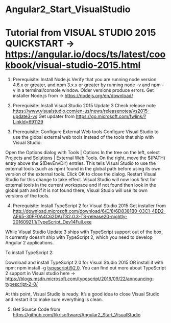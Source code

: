 # Angular2_Start_VisualStudio
# Tutorial from VISUAL STUDIO 2015 QUICKSTART -> https://angular.io/docs/ts/latest/cookbook/visual-studio-2015.html
1. Prerequisite: Install Node.js
Verify that you are running node version 4.6.x or greater, and npm 3.x.x or greater by running node -v and npm -v in a terminal/console window. Older versions produce errors.
Get installer Node.js from -> https://nodejs.org/en/download/

2. Prerequisite: Install Visual Studio 2015 Update 3
Check release note https://www.visualstudio.com/en-us/news/releasenotes/vs2015-update3-vs
Get updater from https://go.microsoft.com/fwlink/?LinkId=691129

3. Prerequisite: Configure External Web tools
Configure Visual Studio to use the global external web tools instead of the tools that ship with Visual Studio:

Open the Options dialog with Tools | Options
In the tree on the left, select Projects and Solutions | External Web Tools.
On the right, move the $(PATH) entry above the $(DevEnvDir) entries. This tells Visual Studio to use the external tools (such as npm) found in the global path before using its own version of the external tools.
Click OK to close the dialog.
Restart Visual Studio for this change to take effect.
Visual Studio will now look first for external tools in the current workspace and if not found then look in the global path and if it is not found there, Visual Studio will use its own versions of the tools.

4. Prerequisite: Install TypeScript 2 for Visual Studio 2015
Get installer from http://download.microsoft.com/download/6/D/8/6D8381B0-03C1-4BD2-AE65-30FF0A4C62DA/TS2.0.3-TS-release20-nightly-20160921.1/TypeScript_Dev14Full.exe

While Visual Studio Update 3 ships with TypeScript support out of the box, it currently doesn’t ship with TypeScript 2, which you need to develop Angular 2 applications.

To install TypeScript 2:

Download and install TypeScript 2.0 for Visual Studio 2015
OR install it with npm: npm install -g typescript@2.0.
You can find out more about TypeScript 2 support in Visual studio here -> https://blogs.msdn.microsoft.com/typescript/2016/09/22/announcing-typescript-2-0/

At this point, Visual Studio is ready. It’s a good idea to close Visual Studio and restart it to make sure everything is clean.

5. Get Source Code from https://github.com/fikrisoftware/Angular2_Start_VisualStudio
